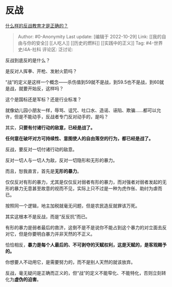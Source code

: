 # 反战
[什么样的反战教育才是正确的？](https://www.zhihu.com/question/519339042/answer/2734910132)

> Author: #0-Anonymity
> Last update: [编辑于 2022-10-29]
> Link: [[我的自由与你的安全]] [[人吃人]] [[历史的燃料]] [[实践中的正义]]
> Tag: #4-世界史/4A-社科
> 评论区:
> 泛讨论:

反战到底反的是什么？

是反对人挥拳、开枪、发射火箭吗？

“战”的定义是这样一个概念——杀伤值到59就不是战，到59.5也不是战，到60就是战，就要开始反，这样吗？

这个是国标还是军标？还是行业标准？

就像幼儿园小朋友一样，辱骂、诅咒、吐口水、造谣、诬陷、欺骗……都可以允许，但是不能动手，反战者专门反对动手的，是吗？

其实，**只要有付诸行动的敌意，已经是战了。**

**任何意在破坏对方可持续性、意图使人的自由落空的行为，都已经是战了。**

反战，要反对一切付诸行动的敌意。

反对一切人与一切人为敌，反对一切隐形和无形的暴力。

而且，恕我直言，首先是**无形的暴力**。

仅仅反对有形的暴力，尤其是仅仅反对弱者有形的暴力，而对强者对弱者发起的无形的暴力无意甚至故意的视而不见，实际上只不过是一种为虎作伥、助纣为虐而已。

按照同一个逻辑，地主加税就毫无问题，但是农民造反就罪该万死。

其实这根本不是反战，而是“反反抗”而已。

有形的暴力是弱者最后的救济，这倒不是不是说你不能占到这个暴力的对立面去反对它，但是你要明白暴力并非天然的不正义。

恰恰相反，**暴力是每个人最后的、不可剥夺的天赋权利，这是天赋的，是客观赐予的。**

你想要人不动用它，是需要努力的，而不是别人天然的就该放弃。

反战，毫无疑问是正确而正义的，但“战”的定义不能窄化、不能特化，否则立刻转化为**虚伪的迫害**。

